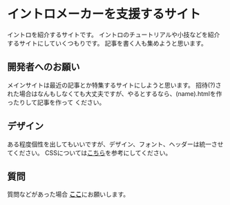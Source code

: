 # イントロメーカーを支援するサイト
イントロを紹介するサイトです。
イントロのチュートリアルや小技などを紹介するサイトにしていくつもりです。
記事を書く人も集めようと思います。
## 開発者へのお願い
メインサイトは最近の記事とか特集するサイトにしようと思います。
招待(?)された場合はなんもしなくても大丈夫ですが、やるとするなら、(name).htmlを作ったりして記事を作って
ください。
## デザイン
ある程度個性を出してもいいですが、デザイン、フォント、ヘッダーは統一させてください。
CSSについては<a href="https://github.com/1998ky262/Scratch-intro-com/blob/main/Intro-type.html">こちら</a>を参考にしてください。
## 質問
質問などがあった場合
<strong><a href="https://github.com/1998ky262/Scratch.intro.com/issues/1">ここ</a></strong>にお願いします。
